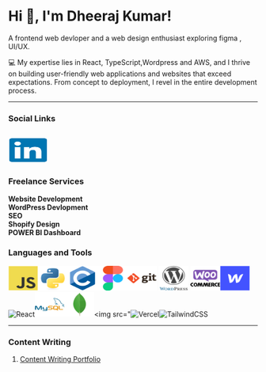 # Hi 👋, I'm Dheeraj Kumar!

A frontend web devloper and a web design enthusiast exploring figma , UI/UX.

💻 My expertise lies in React, TypeScript,Wordpress and AWS, and I thrive on building user-friendly web applications and websites that exceed expectations. 
From concept to deployment, I revel in the entire development process.

---
### Social Links
<a href="https://www.linkedin.com/in/okkdheeraj/" ><img src="https://github.com/devicons/devicon/blob/master/icons/linkedin/linkedin-original.svg" alt="linkedin logo" height="50" width="80" /></a>
---

### Freelance Services
<b>Website Development</b><br>
<b>WordPress Devlopment</b><br>
<b>SEO</b><br>
<b>Shopify Design</b><br>
<b>POWER BI Dashboard</b>



### Languages and Tools

<img src="https://github.com/devicons/devicon/blob/master/icons/javascript/javascript-original.svg" alt="javascript logo" height="50" width="60" /><img src="https://github.com/devicons/devicon/blob/master/icons/python/python-original.svg" alt="python logo" height="50" width="60" /><img src="https://github.com/devicons/devicon/blob/master/icons/c/c-original.svg" alt="c logo" height="50" width="60" /><img src="https://github.com/devicons/devicon/blob/master/icons/figma/figma-original.svg" alt="figma logo" height="50" width="60" /><img src="https://github.com/devicons/devicon/blob/master/icons/git/git-original-wordmark.svg" alt="git" height="50" width="60" />
<img src="https://github.com/devicons/devicon/blob/master/icons/wordpress/wordpress-original.svg" alt="git" height="50" width="60" />
<img src="https://github.com/devicons/devicon/blob/master/icons/woocommerce/woocommerce-original-wordmark.svg" alt="WooCommerce" height="50" width="60" /><img src="https://github.com/devicons/devicon/blob/master/icons/webflow/webflow-original.svg" alt="Webflow" height="50" width="60" /><img src="https://github.com/devicons/devicon/tree/master/icons/react" alt="React" height="50" width="60" /><img src="https://github.com/devicons/devicon/blob/master/icons/mysql/mysql-original-wordmark.svg" alt="MySQL" height="50" width="60" /><img src="https://github.com/devicons/devicon/blob/master/icons/mongodb/mongodb-original.svg" alt="MongoDB" height="50" width="60" /><img src="<img src="https://github.com/devicons/devicon/blob/master/icons/vercel/vercel-line-wordmark.svg" alt="Vercel" height="50" width="60"  alt="Vercel" height="50" width="60" /><img src="https://github.com/devicons/devicon/tree/master/icons/tailwindcss" alt="TailwindCSS" height="50" width="60" />

---
### Content Writing

1. <a href="https://drive.google.com/drive/folders/1-p_Qz2iePs1_vD5_WW7w4k4_WUpLtsMx">Content Writing Portfolio</a>



